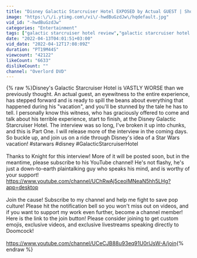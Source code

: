 ```yaml
---
title: "Disney Galactic Starcruiser Hotel EXPOSED by Actual GUEST | Shocking Details REVEALED at Last!"
image: "https:\/\/i.ytimg.com\/vi\/-hwdBuGzdJw\/hqdefault.jpg"
vid_id: "-hwdBuGzdJw"
categories: "Entertainment"
tags: ["galactic starcruiser hotel review","galactic starcruiser hotel tour","galactic starcruiser hotel rooms"]
date: "2022-04-13T04:01:51+03:00"
vid_date: "2022-04-12T17:08:09Z"
duration: "PT19M44S"
viewcount: "42122"
likeCount: "6633"
dislikeCount: ""
channel: "Overlord DVD"
---
```

{% raw %}Disney's Galactic Starcruiser Hotel is VASTLY WORSE than we previously thought. An actual guest, an eyewitness to the entire experience, has stepped forward and is ready to spill the beans about everything that happened during his &quot;vacation&quot;, and you'll be stunned by the tale he has to tell.  I personally know this witness, who has graciously offered to come and talk about his terrible experience, start to finish, at the Disney Galactic Starcruiser Hotel. The interview was so long, I've broken it up into chunks, and this is Part One.  I will release more of the interview in the coming days.  So buckle up, and join us on a ride through Disney's idea of a Star Wars vacation! #starwars #disney #GalacticStarcruiserHotel<br /><br />Thanks to Knight for this interview!  More of it will be posted soon, but in the meantime, please subscribe to his YouTube channel!  He's not flashy, he's just a down-to-earth plaintalking guy who speaks his mind, and is worthy of your support! <a rel="nofollow" target="blank" href="https://www.youtube.com/channel/UChRwAj5ceoIMNeaN5hh5LHg?app=desktop">https://www.youtube.com/channel/UChRwAj5ceoIMNeaN5hh5LHg?app=desktop</a><br /><br />Join the cause!  Subscribe to my channel and help me fight to save pop culture!  Please hit the notification bell so you won't miss out on videos, and if you want to support my work even further, become a channel member!  Here is the link to the join button!  Please consider joining to get custom emojis, exclusive videos, and exclusive livestreams speaking directly to Doomcock!  <br /><br /><a rel="nofollow" target="blank" href="https://www.youtube.com/channel/UCeCJB88u93eq91U0rlJsW-A/join">https://www.youtube.com/channel/UCeCJB88u93eq91U0rlJsW-A/join</a>{% endraw %}
